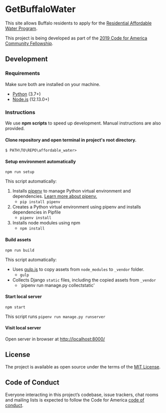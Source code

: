 # GetBuffaloWater
This site allows Buffalo residents to apply for the [Residential Affordable Water Program](https://buffalowater.org/wp-content/uploads/2019/03/ResidentialAffordabilityProgram.pdf).

This project is being developed as part of the [2019 Code for America Community Fellowship](https://www.codeforamerica.org/programs/fellowship/meet-the-fellows).

## Development

### Requirements
Make sure both are installed on your machine.
- [Python](https://www.python.org/downloads/release/python-374/) (3.7+)
- [Node.js](https://nodejs.org/en/) (12.13.0+)

### Instructions
We use **npm scripts** to speed up development. Manual instructions are also provided.

#### Clone repository and open terminal in project's root directory.
```
$ PATH\TO\REPO\affordable_water>
```

#### Setup environment automatically
```
npm run setup
```
This script automatically:
1. Installs [pipenv](https://github.com/pypa/pipenv) to manage Python virtual environment and dependencies. [Learn more about pipenv.](https://realpython.com/pipenv-guide/)
    - `pip install pipenv`
2. Creates a Python virtual environment using pipenv and installs dependencies in Pipfile
    - `pipenv install`
3. Installs node modules using npm
    - `npm install`

#### Build assets
```
npm run build
```
This script automatically:
- Uses [gulp.js](https://gulpjs.com/) to copy assets from `node_modules` to `_vendor` folder.
    - `gulp`
- Collects Django `static` files, including the copied assets from `_vendor`
    - `pipenv run manage.py collectstatic'

#### Start local server
```
npm start
```
This script runs `pipenv run manage.py runserver`

#### Visit local server
Open server in browser at [http://localhost:8000/](http://localhost:8000/)

## License

The project is available as open source under the terms of the [MIT License](https://opensource.org/licenses/MIT).

## Code of Conduct

Everyone interacting in this project’s codebase, issue trackers, chat rooms and mailing lists is expected to follow the Code for America [code of conduct](https://brigade.codeforamerica.org/about/code-of-conduct).
